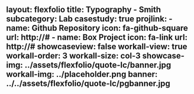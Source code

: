 
layout: flexfolio
title: Typography - Smith
subcategory: Lab
casestudy: true
projlink:
    - name: Github Repository
      icon: fa-github-square
      url: http://#
    - name: Box Project
      icon: fa-link
      url: http://#
showcaseview: false
workall-view: true
workall-order: 3
workall-size: col-3
showcase-img: ../assets/flexfolio/quote-lc/banner.jpg
workall-img: ../placeholder.png
banner: ../../assets/flexfolio/quote-lc/pgbanner.jpg
---
